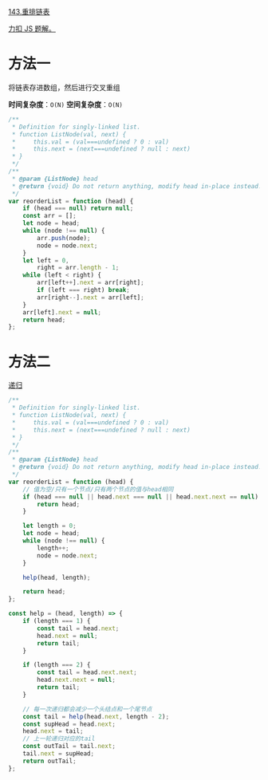 [143.重排链表](https://leetcode-cn.com/problems/reorder-list/)

[力扣 JS 题解。](https://github.com/GuYueJiaJie/blog/tree/master/%E6%95%B0%E6%8D%AE%E7%BB%93%E6%9E%84%E4%B8%8E%E7%AE%97%E6%B3%95)

# 方法一

将链表存进数组，然后进行交叉重组

**时间复杂度**：`O(N)`
**空间复杂度**：`O(N)`

```js
/**
 * Definition for singly-linked list.
 * function ListNode(val, next) {
 *     this.val = (val===undefined ? 0 : val)
 *     this.next = (next===undefined ? null : next)
 * }
 */
/**
 * @param {ListNode} head
 * @return {void} Do not return anything, modify head in-place instead.
 */
var reorderList = function (head) {
    if (head === null) return null;
    const arr = [];
    let node = head;
    while (node !== null) {
        arr.push(node);
        node = node.next;
    }
    let left = 0,
        right = arr.length - 1;
    while (left < right) {
        arr[left++].next = arr[right];
        if (left === right) break;
        arr[right--].next = arr[left];
    }
    arr[left].next = null;
    return head;
};
```

# 方法二

[递归](https://leetcode-cn.com/problems/reorder-list/solution/zhong-pai-lian-biao-by-leetcode-solution/)

```js
/**
 * Definition for singly-linked list.
 * function ListNode(val, next) {
 *     this.val = (val===undefined ? 0 : val)
 *     this.next = (next===undefined ? null : next)
 * }
 */
/**
 * @param {ListNode} head
 * @return {void} Do not return anything, modify head in-place instead.
 */
var reorderList = function (head) {
    // 值为空/只有一个节点/只有两个节点的值与head相同
    if (head === null || head.next === null || head.next.next == null) {
        return head;
    }

    let length = 0;
    let node = head;
    while (node !== null) {
        length++;
        node = node.next;
    }

    help(head, length);

    return head;
};

const help = (head, length) => {
    if (length === 1) {
        const tail = head.next;
        head.next = null;
        return tail;
    }

    if (length === 2) {
        const tail = head.next.next;
        head.next.next = null;
        return tail;
    }

    // 每一次递归都会减少一个头结点和一个尾节点
    const tail = help(head.next, length - 2);
    const supHead = head.next;
    head.next = tail;
    // 上一轮递归对应的tail
    const outTail = tail.next;
    tail.next = supHead;
    return outTail;
};
```
